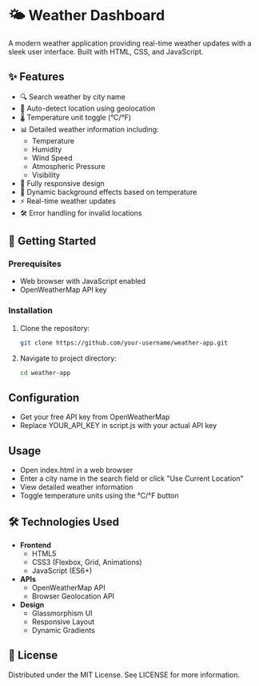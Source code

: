 # 🌤️ Weather Dashboard

A modern weather application providing real-time weather updates with a sleek user interface. Built with HTML, CSS, and JavaScript.

## ✨ Features

- 🔍 Search weather by city name
- 📍 Auto-detect location using geolocation
- 🌡️ Temperature unit toggle (°C/°F)
- 📊 Detailed weather information including:
  - Temperature
  - Humidity
  - Wind Speed
  - Atmospheric Pressure
  - Visibility
- 📱 Fully responsive design
- 🎨 Dynamic background effects based on temperature
- ⚡ Real-time weather updates
- 🛠️ Error handling for invalid locations

## 🚀 Getting Started

### Prerequisites
- Web browser with JavaScript enabled
- OpenWeatherMap API key

### Installation
1. Clone the repository:
   ```bash
   git clone https://github.com/your-username/weather-app.git
2. Navigate to project directory:
   ```bash
   cd weather-app

## Configuration
- Get your free API key from OpenWeatherMap
- Replace YOUR_API_KEY in script.js with your actual API key

## Usage
- Open index.html in a web browser
- Enter a city name in the search field or click "Use Current Location"
- View detailed weather information
- Toggle temperature units using the °C/°F button

## 🛠️ Technologies Used
- **Frontend**
  - HTML5
  - CSS3 (Flexbox, Grid, Animations)
  - JavaScript (ES6+)
- **APIs**
  - OpenWeatherMap API
  - Browser Geolocation API
- **Design**
  - Glassmorphism UI
  - Responsive Layout
  - Dynamic Gradients
 
## 📄 License
Distributed under the MIT License. See LICENSE for more information.
